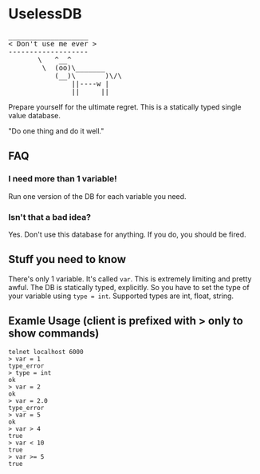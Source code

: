 # UselessDB

<pre>
___________________
< Don't use me ever >
-------------------
       \   ^__^
        \  (oo)\_______
           (__)\       )\/\
               ||----w |
               ||     ||
</pre>

Prepare yourself for the ultimate regret.  This is a statically typed single value database.  

"Do one thing and do it well."

## FAQ

### I need more than 1 variable!

Run one version of the DB for each variable you need.

### Isn't that a bad idea?

Yes.  Don't use this database for anything.  If you do, you should be fired.

## Stuff you need to know

There's only 1 variable.  It's called `var`.  This is extremely limiting and pretty awful.  The DB is statically typed, explicitly.  So you have to set the type of your variable using `type = int`.  Supported types are int, float, string.  

## Examle Usage (client is prefixed with > only to show commands)

    telnet localhost 6000
    > var = 1
    type_error
    > type = int
    ok
    > var = 2
    ok
    > var = 2.0
    type_error
    > var = 5
    ok
    > var > 4
    true
    > var < 10
    true
    > var >= 5
    true
